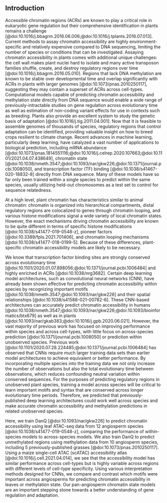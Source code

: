 ## Introduction

Accessible chromatin regions (ACRs) are known to play a critical role in eukaryotic gene regulation but their comprehensive identification in plants remains a challenge [@doi:10.1016/j.bbagrm.2016.06.006;@doi:10.1016/j.tplants.2016.07.013].
Current methods to assay chromatin accessibility are highly environment-specific and relatively expensive compared to DNA sequencing, limiting the number of species or conditions that can be investigated.
Assaying chromatin accessibility in plants comes with additional unique challenges: the cell wall makes plant nuclei hard to isolate and many active transposon families shuffle, create, and destroy regulatory regions over time [@doi:10.1016/j.bbagrm.2016.05.010].
Regions that lack DNA methylation are known to be stable over developmental time and overlap significantly with ACRs in plants with larger genomes [@doi:10.1073/pnas.2010250117], suggesting they may contain a superset of ACRs across cell-types.
Computational models capable of predicting chromatin accessibility and methylation state directly from DNA sequence would enable a wide range of previously-intractable studies on gene regulation across evolutionary time as well as estimation of non-coding variant effects for use in contexts such as breeding.
Plants also provide an excellent system to study the genetic basis of adaptation [@doi:10.1016/j.tig.2011.04.001].
Now that it is feasible to assemble genomes of thousands of species, regulatory regions that control adaptation can be identified, providing valuable insight on how to breed crops resilient to climate change.
Recent advances in machine learning, particularly deep learning, have catalyzed a vast number of applications to biological prediction, including mRNA abundance [@doi:10.1073/pnas.1814551116;@doi:10.1016/j.celrep.2020.107663;@doi:10.1101/2021.04.07.438649], chromatin state [@doi:10.1038/nmeth.3547;@doi:10.1093/nar/gkw226;@doi:10.1371/journal.pcbi.1008050], and transcription factor (TF) binding [@doi:10.1038/s41467-020-18832-8] directly from DNA sequence.
Many of these models have so far only been trained within a single species to predict within the same species, usually utilizing held-out chromosomes as a test set to control for sequence relatedness.

At a high level, plant chromatin has characteristics similar to animal chromatin: chromatin is organized into hierarchical compartments, distal regulatory regions are colocalized to genes through chromatin looping, and various histone modifications signal a wide variety of local chromatin states.
However, the exact mechanisms driving chromatin accessibility are known to be quite different in terms of specific histone modifications [@doi:10.1038/s41477-019-0548-z], pioneer factors [@doi:10.3389/fpls.2021.701406], and chromatin looping mechanisms [@doi:10.1038/s41477-018-0199-5].
Because of these differences, plant-specific chromatin accessibility models are likely to be necessary.

We know that transcription factor binding sites are strongly conserved across evolutionary time [@doi:10.1101/2020.01.07.898056;@doi:10.1371/journal.pcbi.1006484] and highly enriched in ACRs [@doi:10.1038/nrg3682].
Certain deep learning model architectures, such as convolutional neural networks (CNN), have already been shown effective for predicting chromatin accessibility within species by recognizing important motifs [@doi:10.1038/nmeth.3547;@doi:10.1093/nar/gkw226] and their spatial relationships [@doi:10.1038/s41588-021-00782-6].
These CNN-based architectures can accurately predict chromatin accessibility in humans [@doi:10.1038/nmeth.3547;@doi:10.1093/nar/gkw226;@doi:10.1093/bioinformatics/btx679] as well as in plants [@doi:10.1093/nar/gkab383;@doi:10.1016/j.gpb.2020.06.021].
However, the vast majority of previous work has focused on improving performance within species and across cell-types, with little focus on across-species prediction [@doi:10.1371/journal.pcbi.1008050] or prediction within unobserved species.
Previous work [@doi:10.1101/2020.07.28.224485;@doi:10.1371/journal.pcbi.1006484] has observed that CNNs require much larger training data sets than earlier model architectures to achieve equivalent or better performance.
By incorporating multiple species into the training data we not only increase the number of observations but also the total evolutionary time between observations, which reduces confounding neutral variation within conserved sequences.
For the purposes of predicting regulatory regions in unobserved plant species, training a model across species will be critical to learn important motifs and syntax that are conserved across longer evolutionary time periods.
Therefore, we predicted that previously-published deep learning architectures could work well across species and make accurate chromatin accessibility and methylation predictions in related unobserved species.

Here, we train DanQ [@doi:10.1093/nar/gkw226] to predict chromatin accessibility using leaf ATAC-seq data from 12 angiosperm species [@doi:10.1038/s41477-019-0548-z], comparing the performance of within-species models to across-species models.
We also train DanQ to predict unmethylated regions using methylation data from 10 angiosperm species, including 5 previously-published grasses [@doi:10.1073/pnas.2010250117].
Using a maize single-cell ATAC (scATAC) accessibility atlas [@doi:10.1016/j.cell.2021.04.014], we see that the accessibility model has similar performance across cell-types but is highly variable across regions with different levels of cell-type specificity.
Using various interpretation methods designed for CNNs, we compare and contrast which motifs were important across angiosperms for predicting chromatin accessibility in leaves or methylation state.
Our pan-angiosperm chromatin state models are an important stepping stone towards a better understanding of gene regulation and adaptation.

